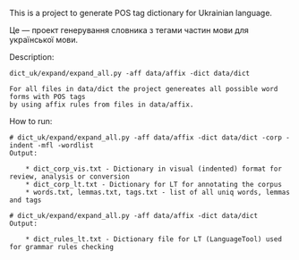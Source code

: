 This is a project to generate POS tag dictionary for Ukrainian language.

Це — проект генерування словника з тегами частин мови для української мови.


Description:

    dict_uk/expand/expand_all.py -aff data/affix -dict data/dict

    For all files in data/dict the project genereates all possible word forms with POS tags
    by using affix rules from files in data/affix.


How to run:

    # dict_uk/expand/expand_all.py -aff data/affix -dict data/dict -corp -indent -mfl -wordlist
    Output:

        * dict_corp_vis.txt - Dictionary in visual (indented) format for review, analysis or conversion
        * dict_corp_lt.txt - Dictionary for LT for annotating the corpus
        * words.txt, lemmas.txt, tags.txt - list of all uniq words, lemmas and tags

    # dict_uk/expand/expand_all.py -aff data/affix -dict data/dict
    Output:

        * dict_rules_lt.txt - Dictionary file for LT (LanguageTool) used for grammar rules checking

